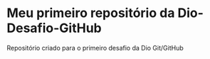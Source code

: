 # Meu primeiro repositório da Dio-Desafio-GitHub
Repositório criado para o primeiro desafio da Dio Git/GitHub

